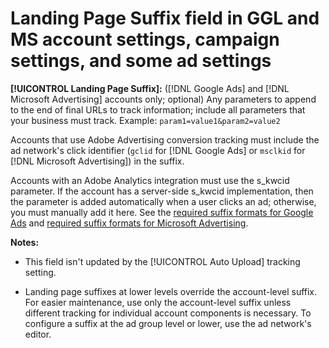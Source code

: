 # Landing Page Suffix field in GGL and MS account settings, campaign settings, and some ad settings

**[!UICONTROL Landing Page Suffix]:** ([!DNL Google Ads] and [!DNL Microsoft Advertising] accounts only; optional) Any parameters to append to the end of final URLs to track information; include all parameters that your business must track. Example: `param1=value1&param2=value2`

Accounts that use Adobe Advertising conversion tracking must include the ad network's click identifier (`gclid` for [!DNL Google Ads] or `msclkid` for [!DNL Microsoft Advertising]) in the suffix.

Accounts with an Adobe Analytics integration must use the s_kwcid parameter. If the account has a server-side s_kwcid implementation, then the parameter is added automatically
when a user clicks an ad; otherwise, you must manually add it here. See the [required suffix formats for Google Ads](/help/search-social-commerce/tracking/formats-click-tracking-google.md) and [required suffix formats for Microsoft Advertising](/help/search-social-commerce/tracking/formats-click-tracking-microsoft.md).

**Notes:** 

* This field isn't updated by the [!UICONTROL Auto Upload] tracking setting.

* Landing page suffixes at lower levels override the account-level suffix. For easier maintenance, use only the account-level suffix unless different tracking for individual account components is necessary. To configure a suffix at the ad group level or lower, use the ad network's editor. 
